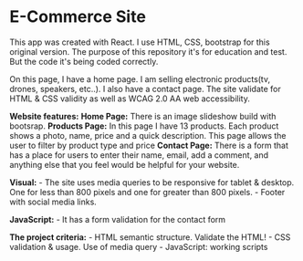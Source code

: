 # E-Commerce Site

This app was created with React. I use HTML, CSS, bootstrap for this original version. The purpose of this repository it's for education and test. But the code it's being coded correctly.

On this page, I have a home page. I am selling electronic products(tv, drones, speakers, etc..). I also have a contact page.
The site validate for HTML & CSS validity as well as WCAG 2.0 AA web accessibility.

**Website features:**
    **Home Page:** There is an image slideshow build with bootsrap.
    **Products Page:** In this page I have 13 products. Each product shows a photo, name, price and a quick description. This page allows the user to filter by product type and price
    **Contact Page:** There is a form that has a place for users to enter their name, email, add a comment, and anything else that you feel would be helpful for your website.

**Visual:**
    - The site uses media queries to be responsive for tablet & desktop. One for less than 800 pixels and one for greater than 800 pixels.
    - Footer with social media links.

**JavaScript:**
    - It has a form validation for the contact form

**The project criteria:**
    - HTML semantic structure. Validate the HTML!
    - CSS validation & usage. Use of media query
    - JavaScript: working scripts





